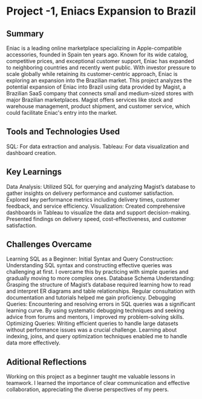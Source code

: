 # Project -1, Eniacs Expansion to Brazil
## Summary
Eniac is a leading online marketplace specializing in Apple-compatible accessories, founded in Spain ten years ago. Known for its wide catalog, competitive prices, and exceptional customer support, Eniac has expanded to neighboring countries and recently went public. With investor pressure to scale globally while retaining its customer-centric approach, Eniac is exploring an expansion into the Brazilian market.
This project analyzes the potential expansion of Eniac into Brazil using data provided by Magist, a Brazilian SaaS company that connects small and medium-sized stores with major Brazilian marketplaces. Magist offers services like stock and warehouse management, product shipment, and customer service, which could facilitate Eniac's entry into the market.
## Tools and Technologies Used
SQL: For data extraction and analysis.
Tableau: For data visualization and dashboard creation.
## Key Learnings
Data Analysis:
Utilized SQL for querying and analyzing Magist’s database to gather insights on delivery performance and customer satisfaction.
Explored key performance metrics including delivery times, customer feedback, and service efficiency.
Visualization:
Created comprehensive dashboards in Tableau to visualize the data and support decision-making.
Presented findings on delivery speed, cost-effectiveness, and customer satisfaction.
## Challenges Overcame
Learning SQL as a Beginner:
Initial Syntax and Query Construction: Understanding SQL syntax and constructing effective queries was challenging at first. I overcame this by practicing with simple queries and gradually moving to more complex ones.
Database Schema Understanding: Grasping the structure of Magist’s database required learning how to read and interpret ER diagrams and table relationships. Regular consultation with documentation and tutorials helped me gain proficiency.
Debugging Queries: Encountering and resolving errors in SQL queries was a significant learning curve. By using systematic debugging techniques and seeking advice from forums and mentors, I improved my problem-solving skills.
Optimizing Queries: Writing efficient queries to handle large datasets without performance issues was a crucial challenge. Learning about indexing, joins, and query optimization techniques enabled me to handle data more effectively.
## Aditional Reflections
Working on this project as a beginner taught me valuable lessons in teamwork. I learned the importance of clear communication and effective collaboration, appreciating the diverse perspectives of my peers.
